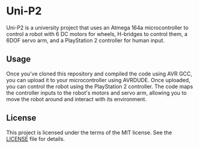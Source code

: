 # Uni-P2

Uni-P2 is a university project that uses an Atmega 164a microcontroller to control a robot with 6 DC motors for wheels, H-bridges to control them, a 6DOF servo arm, and a PlayStation 2 controller for human input.

## Usage

Once you've cloned this repository and compiled the code using AVR GCC, you can upload it to your microcontroller using AVRDUDE. Once uploaded, you can control the robot using the PlayStation 2 controller. The code maps the controller inputs to the robot's motors and servo arm, allowing you to move the robot around and interact with its environment.

## License

This project is licensed under the terms of the MIT license. See the [LICENSE](LICENSE) file for details.

